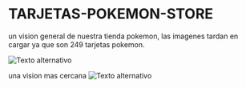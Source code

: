 # TARJETAS-POKEMON-STORE

un vision general de nuestra tienda pokemon, las imagenes tardan en cargar ya que son 249 tarjetas pokemon.

![Texto alternativo](https://github.com/HectorDanielAyarachiFuentes/TARJETAS-POKEMON-STORE/blob/main/Fotos%20.md/Opera%20Instant%C3%A1nea_2023-09-30_081605_hectordanielayarachifuentes.github.io.png?raw=true)

una vision mas cercana
![Texto alternativo](https://github.com/HectorDanielAyarachiFuentes/TARJETAS-POKEMON-STORE/blob/main/Fotos%20.md/Opera%20Instant%C3%A1nea_2023-09-30_080811_hectordanielayarachifuentes.github.io.png?raw=true)

